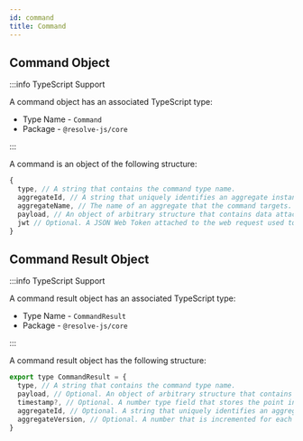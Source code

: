 ```yaml
---
id: command
title: Command
---
```


## Command Object

:::info TypeScript Support

A command object has an associated TypeScript type:

- Type Name - `Command`
- Package - `@resolve-js/core`

:::

A command is an object of the following structure:

<!-- prettier-ignore-start -->

```js
{
  type, // A string that contains the command type name.
  aggregateId, // A string that uniquely identifies an aggregate instance.
  aggregateName, // The name of an aggregate that the command targets.
  payload, // An object of arbitrary structure that contains data attached to the command. 
  jwt // Optional. A JSON Web Token attached to the web request used to send the command.
}
```

<!-- prettier-ignore-end -->

## Command Result Object

:::info TypeScript Support

A command result object has an associated TypeScript type:

- Type Name - `CommandResult`
- Package - `@resolve-js/core`

:::

A command result object has the following structure:

<!-- prettier-ignore-start -->

```js
export type CommandResult = {
  type, // A string that contains the command type name.
  payload, // Optional. An object of arbitrary structure that contains data attached to the command.
  timestamp?, // Optional. A number type field that stores the point in time when the command was received.
  aggregateId, // Optional. A string that uniquely identifies an aggregate instance.
  aggregateVersion, // Optional. A number that is incremented for each subsequent event with the current aggregateId.
}
```

<!-- prettier-ignore-end -->
